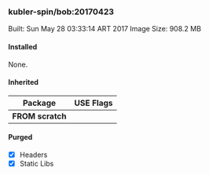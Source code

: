 ### kubler-spin/bob:20170423

Built: Sun May 28 03:33:14 ART 2017
Image Size: 908.2 MB

#### Installed
None.
#### Inherited
Package | USE Flags
--------|----------
**FROM scratch** |
#### Purged
- [x] Headers
- [x] Static Libs
